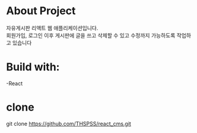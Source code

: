 # About Project

자유게시판 리액트 웹 애플리케이션입니다.<br>
회원가입, 로그인 이후 게시판에 글을 쓰고 삭제할 수 있고 수정까지 가능하도록 작업하고 있습니다

# Build with:
   -React 

# clone
git clone https://github.com/THSPSS/react_cms.git
